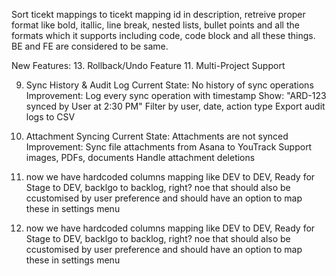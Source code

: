 Sort ticekt mappings to ticekt mapping id
in description, retreive proper format like bold, itallic, line break, nested lists, bullet points and all the formats which it supports including code, code block and all these things. 
BE and FE are considered to be same.


New Features:
13. Rollback/Undo Feature
11. Multi-Project Support

9. Sync History & Audit Log
Current State: No history of sync operations
Improvement:
Log every sync operation with timestamp
Show: "ARD-123 synced by User at 2:30 PM"
Filter by user, date, action type
Export audit logs to CSV


3. Attachment Syncing
Current State: Attachments are not synced
Improvement:
Sync file attachments from Asana to YouTrack
Support images, PDFs, documents
Handle attachment deletions

1. now we have hardcoded columns mapping like DEV to DEV, Ready for Stage to DEV, backlgo to backlog, right? noe that should also be ccustomised by user preference and should have an option to map these in settings menu
1. now we have hardcoded columns mapping like DEV to DEV, Ready for Stage to DEV, backlgo to backlog, right? noe that should also be ccustomised by user preference and should have an option to map these in settings menu

